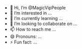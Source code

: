 - 👋 Hi, I’m @MagicVipPeople
- 👀 I’m interested in ...
- 🌱 I’m currently learning ...
- 💞️ I’m looking to collaborate on ...
- 📫 How to reach me ...
- 😄 Pronouns: ...
- ⚡ Fun fact: ...

<!---
MagicVipPeople/MagicVipPeople is a ✨ special ✨ repository because its `README.md` (this file) appears on your GitHub profile.
You can click the Preview link to take a look at your changes.
--->
